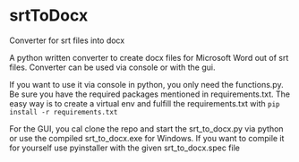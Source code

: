 # srtToDocx
Converter for srt files into docx

A python written converter to create docx files for Microsoft Word out of srt files.
Converter can be used via console or with the gui.

If you want to use it via console in python, you only need the functions.py. Be sure you have the required packages mentioned in requirements.txt.
The easy way is to create a virtual env and fulfill the requirements.txt with `pip install -r requirements.txt`

For the GUI, you cal clone the repo and start the srt_to_docx.py via python or use the compiled srt_to_docx.exe for Windows.
If you want to compile it for yourself use pyinstaller with the given srt_to_docx.spec file
